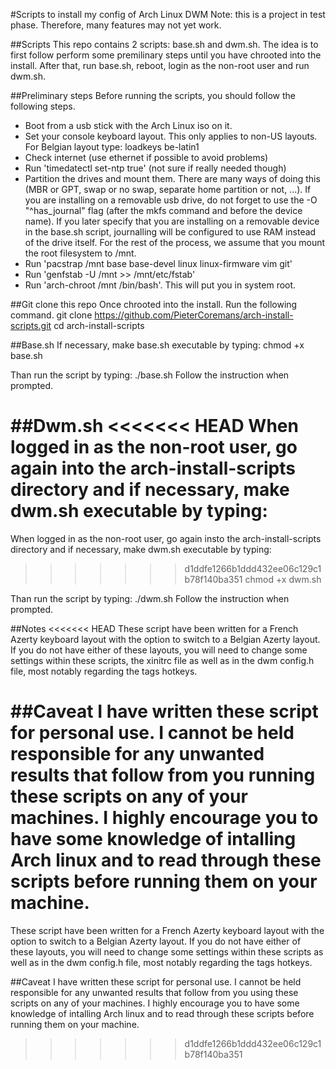 #Scripts to install my config of Arch Linux DWM
Note: this is a project in test phase. Therefore, many features may not yet work.

##Scripts
This repo contains 2 scripts: base.sh and dwm.sh.
The idea is to first follow perform some premilinary steps until you have chrooted into the install. After that, run base.sh, reboot, login as the non-root user and run dwm.sh.

##Preliminary steps
Before running the scripts, you should follow the following steps.
- Boot from a usb stick with the Arch Linux iso on it.
- Set your console keyboard layout. This only applies to non-US layouts. For Belgian layout type: loadkeys be-latin1
- Check internet (use ethernet if possible to avoid problems)
- Run 'timedatectl set-ntp true' (not sure if really needed though)
- Partition the drives and mount them. There are many ways of doing this (MBR or GPT, swap or no swap, separate home partition or not, ...). If you are installing on a removable usb drive, do not forget to use the -O "^has_journal" flag (after the mkfs command and before the device name). If you later specify that you are installing on a removable device in the base.sh script, journalling will be configured to use RAM instead of the drive itself. For the rest of the process, we assume that you mount the root filesystem to /mnt.
- Run 'pacstrap /mnt base base-devel linux linux-firmware vim git'
- Run 'genfstab -U /mnt >> /mnt/etc/fstab'
- Run 'arch-chroot /mnt /bin/bash'. This will put you in system root.

##Git clone this repo
Once chrooted into the install. Run the following command.
git clone https://github.com/PieterCoremans/arch-install-scripts.git
cd arch-install-scripts

##Base.sh
If necessary, make base.sh executable by typing:
chmod +x base.sh

Than run the script by typing:
./base.sh
Follow the instruction when prompted.

##Dwm.sh
<<<<<<< HEAD
When logged in as the non-root user, go again into the arch-install-scripts directory and if necessary, make dwm.sh executable by typing:
=======
When logged in as the non-root user, go again insto the arch-install-scripts directory and if necessary, make dwm.sh executable by typing:
>>>>>>> d1ddfe1266b1ddd432ee06c129c1b78f140ba351
chmod +x dwm.sh

Than run the script by typing:
./dwm.sh
Follow the instruction when prompted.

##Notes
<<<<<<< HEAD
These script have been written for a French Azerty keyboard layout with the option to switch to a Belgian Azerty layout. If you do not have either of these layouts, you will need to change some settings within these scripts, the xinitrc file  as well as in the dwm config.h file, most notably regarding the tags hotkeys.

##Caveat
I have written these script for personal use. I cannot be held responsible for any unwanted results that follow from you running these scripts on any of your machines. I highly encourage you to have some knowledge of intalling Arch linux and to read through these scripts before running them on your machine.
=======
These script have been written for a French Azerty keyboard layout with the option to switch to a Belgian Azerty layout. If you do not have either of these layouts, you will need to change some settings within these scripts as well as in the dwm config.h file, most notably regarding the tags hotkeys.

##Caveat
I have written these script for personal use. I cannot be held responsible for any unwanted results that follow from you using these scripts on any of your machines. I highly encourage you to have some knowledge of intalling Arch linux and to read through these scripts before running them on your machine.
>>>>>>> d1ddfe1266b1ddd432ee06c129c1b78f140ba351
